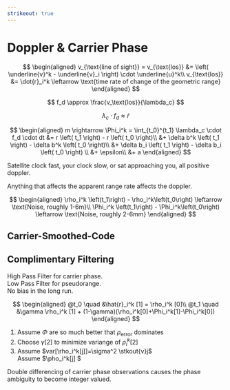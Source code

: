 ```yaml
---
strikeout: true
---
```


# Doppler & Carrier Phase

$$
\begin{aligned}
    v_{\text{line of sight}} = v_{\text{los}} &= \left( \underline{v}^k - \underline{v}_i \right) \cdot \underline{u}^k\\
    v_{\text{los}} &= \dot{r}_i^k \leftarrow \text{time rate of change of the geometric range}
\end{aligned}
$$

$$
f_d \approx \frac{v_\text{los}}{\lambda_c}
$$

$$
\lambda_c \cdot f_d \approx \dot{r}
$$

$$
\begin{aligned}
    m \rightarrow \Phi_i^k = \int_{t_0}^{t_1} \lambda_c \cdot f_d \cdot dt &= r \left( t_1 \right) - r \left( t_0 \right)\\
    &+ \delta b^k \left( t_1 \right) - \delta b^k \left( t_0 \right)\\
    &+ \delta b_i \left( t_1 \right) - \delta b_i \left( t_0 \right) \\
    &+ \epsilon\\
    &+ a
\end{aligned}
$$

Satellite clock fast, your clock slow, or sat approaching you, all positive doppler.

Anything that affects the apparent range rate affects the doppler.

$$
\begin{aligned}
    \rho_i^k \left(t_1\right) - \rho_i^k\left(t_0\right) \leftarrow \text{Noise, roughly 1-6m}\\
    \Phi_i^k \left(t_1\right) - \Phi_i^k\left(t_0\right) \leftarrow \text{Noise, roughly 2-6mm}
\end{aligned}
$$

## Carrier-Smoothed-Code

## Complimentary Filtering

High Pass Filter for carrier phase.  
Low Pass Filter for pseudorange.  
No bias in the long run.

$$
\begin{aligned}
    @t_0 \quad &\hat{r}_i^k [1] = \rho_i^k [0]\\
    @t_1 \quad &\gamma \rho_i^k [1] + (1-\gamma)(\rho_i^k[0]+\Phi_i^k[1]-\Phi_i^k[0])
\end{aligned}
$$

1. Assume $\Phi$ are so much better that $\rho_{\text{error}}$ dominates
2. Choose $\gamma[2]$ to minimize variange of $\bar{\rho}_i^k[2]$
3. Assume $var[\rho_i^k[j]]=\sigma^2 \stkout{v}j$  
   Assume $\pho_i^k[j] $

Double differencing of carrier phase observations causes the phase ambiguity to become integer valued.